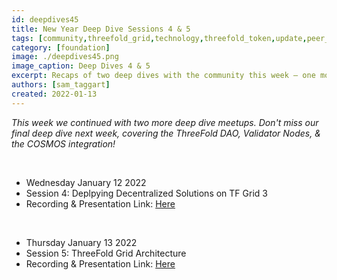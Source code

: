 ```yaml
---
id: deepdives45
title: New Year Deep Dive Sessions 4 & 5
tags: [community,threefold_grid,technology,threefold_token,update,peer_to_peer]
category: [foundation]
image: ./deepdives45.png
image_caption: Deep Dives 4 & 5
excerpt: Recaps of two deep dives with the community this week – one more next week!
authors: [sam_taggart]
created: 2022-01-13
---
```


*This week we continued with two more deep dive meetups. Don't miss our final deep dive next week, covering the ThreeFold DAO, Validator Nodes, & the COSMOS integration!*

<br/>

- Wednesday January 12 2022
- Session 4: Deplpying Decentralized Solutions on TF Grid 3
- Recording & Presentation Link: [Here](https://forum.threefold.io/t/tf-deep-dive-session-4-deploying-decentralized-solutions-on-tf-grid-3/1751)

<br/>

- Thursday January 13 2022
- Session 5: ThreeFold Grid Architecture
- Recording & Presentation Link: [Here](https://forum.threefold.io/t/tf-deep-dive-session-5-threefold-grid-architecture/1756)